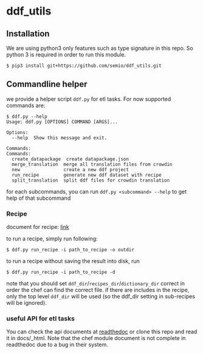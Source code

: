 # ddf_utils

## Installation

We are using python3 only features such as type signature in this repo.
So python 3 is required in order to run this module.

```$ pip3 install git+https://github.com/semio/ddf_utils.git```

## Commandline helper

we provide a helper script `ddf.py` for etl tasks. For now supported commands are:

```
$ ddf.py --help
Usage: ddf.py [OPTIONS] COMMAND [ARGS]...

Options:
  --help  Show this message and exit.

Commands:
Commands:
  create_datapackage  create datapackage.json
  merge_translation  merge all translation files from crowdin
  new                create a new ddf project
  run_recipe         generate new ddf dataset with recipe
  split_translation  split ddf files for crowdin translation
```

for each subcommands, you can run `ddf.py <subcommand> --help` to get help
of that subcommand

### Recipe

document for recipe: [link](https://github.com/semio/ddf--gapminder--systema_globalis/blob/feature/autogenerated/etl/recipes/README.md)

to run a recipe, simply run following:

```
$ ddf.py run_recipe -i path_to_recipe -o outdir
```

to run a recipe without saving the result into disk, run

```
$ ddf.py run_recipe -i path_to_recipe -d
```

note that you should set `ddf_dir`/`recipes_dir`/`dictionary_dir` correct in order 
the chef can find the correct file. if there are includes in the recipe, only the top 
level `ddf_dir` will be used (so the ddf_dir setting in sub-recipes will be ignored). 

### useful API for etl tasks

You can check the api documents at [readthedoc][1] or clone this repo and read it in
docs/_html. Note that the chef module document is not complete in readthedoc due to a 
bug in their system.

[1]: https://ddf-utils.readthedocs.io/en/latest/py-modindex.html
